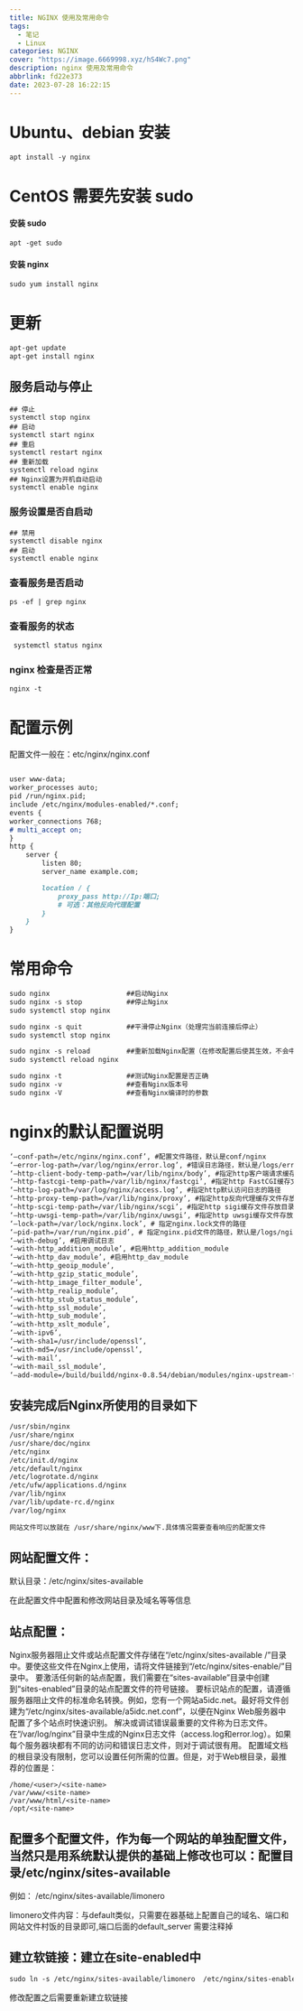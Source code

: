 ```yaml
---
title: NGINX 使用及常用命令
tags:
  - 笔记
  - Linux
categories: NGINX
cover: "https://image.6669998.xyz/hS4Wc7.png"
description: nginx 使用及常用命令
abbrlink: fd22e373
date: 2023-07-28 16:22:15
---
```

# Ubuntu、debian 安装
```markdown
apt install -y nginx 
```
# CentOS 需要先安装 sudo
#### 安装 sudo
```markdown
apt -get sudo
```
#### 安装 nginx
```markdown
sudo yum install nginx
```
# 更新
```markdown
apt-get update
apt-get install nginx
```
## 服务启动与停止
```shell
## 停止
systemctl stop nginx
## 启动
systemctl start nginx
## 重启
systemctl restart nginx
## 重新加载
systemctl reload nginx
## Nginx设置为开机自动启动
systemctl enable nginx
```
### 服务设置是否自启动
```shell
## 禁用
systemctl disable nginx
## 启动
systemctl enable nginx
```
### 查看服务是否启动
```shell
ps -ef | grep nginx
```
### 查看服务的状态
```shell
 systemctl status nginx
```
### nginx 检查是否正常
```shell
nginx -t
```

# 配置示例
配置文件一般在：etc/nginx/nginx.conf
```markdown

user www-data;
worker_processes auto;
pid /run/nginx.pid;
include /etc/nginx/modules-enabled/*.conf;
events {
worker_connections 768;
# multi_accept on;
}
http {
    server {
        listen 80;
        server_name example.com;

        location / {
            proxy_pass http://Ip:端口;
            # 可选：其他反向代理配置
        }
    }
}

```

#  常用命令
```markdown
sudo nginx                   ##启动Nginx
sudo nginx -s stop           ##停止Nginx
sudo systemctl stop nginx

sudo nginx -s quit           ##平滑停止Nginx（处理完当前连接后停止）
sudo systemctl stop nginx

sudo nginx -s reload         ##重新加载Nginx配置（在修改配置后使其生效，不会中断连接）
sudo systemctl reload nginx

sudo nginx -t                ##测试Nginx配置是否正确
sudo nginx -v                ##查看Nginx版本号
sudo nginx -V                ##查看Nginx编译时的参数
```
# nginx的默认配置说明
```markdown
‘–conf-path=/etc/nginx/nginx.conf’, #配置文件路径，默认是conf/nginx
‘–error-log-path=/var/log/nginx/error.log’, #错误日志路径，默认是/logs/error.log
‘–http-client-body-temp-path=/var/lib/nginx/body’, #指定http客户端请求缓存文件存放目录的路径
‘–http-fastcgi-temp-path=/var/lib/nginx/fastcgi’, #指定http FastCGI缓存文件存放目录的路径
‘–http-log-path=/var/log/nginx/access.log’, #指定http默认访问日志的路径
‘–http-proxy-temp-path=/var/lib/nginx/proxy’, #指定http反向代理缓存文件存放目录
‘–http-scgi-temp-path=/var/lib/nginx/scgi’, #指定http sigi缓存文件存放目录的路径
‘–http-uwsgi-temp-path=/var/lib/nginx/uwsgi’, #指定http uwsgi缓存文件存放目录的路径
‘–lock-path=/var/lock/nginx.lock’, # 指定nginx.lock文件的路径
‘–pid-path=/var/run/nginx.pid’, # 指定nginx.pid文件的路径，默认是/logs/nginx.pid
‘–with-debug’, #启用调试日志
‘–with-http_addition_module’, #启用http_addition_module
‘–with-http_dav_module’, #启用http_dav_module
‘–with-http_geoip_module’,
‘–with-http_gzip_static_module’,
‘–with-http_image_filter_module’,
‘–with-http_realip_module’,
‘–with-http_stub_status_module’,
‘–with-http_ssl_module’,
‘–with-http_sub_module’,
‘–with-http_xslt_module’,
‘–with-ipv6’,
‘–with-sha1=/usr/include/openssl’,
‘–with-md5=/usr/include/openssl’,
‘–with-mail’,
‘–with-mail_ssl_module’,
‘–add-module=/build/buildd/nginx-0.8.54/debian/modules/nginx-upstream-fair’
```
## 安装完成后Nginx所使用的目录如下
```markdown
/usr/sbin/nginx
/usr/share/nginx
/usr/share/doc/nginx
/etc/nginx
/etc/init.d/nginx
/etc/default/nginx
/etc/logrotate.d/nginx
/etc/ufw/applications.d/nginx
/var/lib/nginx
/var/lib/update-rc.d/nginx
/var/log/nginx
 
网站文件可以放就在 /usr/share/nginx/www下.具体情况需要查看响应的配置文件
```
## 网站配置文件：
默认目录：/etc/nginx/sites-available

在此配置文件中配置和修改网站目录及域名等等信息

## 站点配置：
Nginx服务器阻止文件或站点配置文件存储在“/etc/nginx/sites-available /”目录中。要使这些文件在Nginx上使用，请将文件链接到“/etc/nginx/sites-enable/”目录中。
要激活任何新的站点配置，我们需要在“sites-available”目录中创建到“sites-enabled”目录的站点配置文件的符号链接。
要标识站点的配置，请遵循服务器阻止文件的标准命名转换。例如，您有一个网站a5idc.net。最好将文件创建为“/etc/nginx/sites-available/a5idc.net.conf”，以便在Nginx Web服务器中配置了多个站点时快速识别。
解决或调试错误最重要的文件称为日志文件。在“/var/log/nginx”目录中生成的Nginx日志文件（access.log和error.log）。如果每个服务器块都有不同的访问和错误日​​志文件，则对于调试很有用。
配置域文档的根目录没有限制，您可以设置任何所需的位置。但是，对于Web根目录，最推荐的位置是：
```
/home/<user>/<site-name>
/var/www/<site-name>
/var/www/html/<site-name>
/opt/<site-name>
```
## 配置多个配置文件，作为每一个网站的单独配置文件，当然只是用系统默认提供的基础上修改也可以：配置目录/etc/nginx/sites-available
例如： /etc/nginx/sites-available/limonero

limonero文件内容：与default类似，只需要在器基础上配置自己的域名、端口和网站文件村饭的目录即可,端口后面的default_server 需要注释掉
## 建立软链接：建立在site-enabled中
```markdown
sudo ln -s /etc/nginx/sites-available/limonero  /etc/nginx/sites-enabled/
```
修改配置之后需要重新建立软链接
